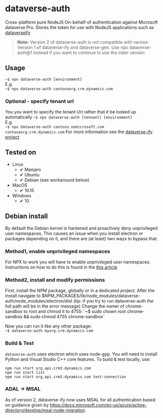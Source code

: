 # dataverse-auth
Cross-platform pure NodeJS On-behalf-of authentication against Microsoft dataverse Pro. Stores the token for use with NodeJS applications such as [dataverseify](https://github.com/scottdurow/dataverse-ify)

> **Note:** Version 2 of dataverse-auth is not compatible with version Version 1 of dataverse-ify and dataverse-gen.
  Use npx dataverse-auth@1 instead if you want to continue to use the older version

## Usage
`~$ npx dataverse-auth [environment]`\
E.g.\
`~$ npx dataverse-auth contosoorg.crm.dynamics.com`

### Optional - specify tenant url
You you want to specify the tenant Url rather that it be looked up automatically
`~$ npx dataverse-auth [tennant] [environment]`\
E.g.\
`~$ npx dataverse-auth contoso.onmicrosoft.com contosoorg.crm.dynamics.com`
For more information see the [dataverse-ify project](https://github.com/scottdurow/dataverse-ify)

## Tested on
- Linux
  - ✔ Manjaro
  - ✔ Ubuntu
  - ✔ Debian (see workaround below)
- MacOS
  - ✔ 10.15
- Windows
  - ✔ 10

## Debian install
By default the Debian kernel is hardened and proactively deny unprivileged user namespaces. This causes an issue when you install electron or packages depending on it, and there are (at least) two ways to bypass that.

### Method1, enable unprivileged namespaces
For NPX to work you will have to enable unprivileged user namespaces. Instructions on how to do this is found in the [this article](https://wiki.debian.org/LXC#Configuration_of_the_host_system) 

### Method2, install and modify permissions
First, install the NPM package, globally or in a dedicated project. After the install navigate to $NPM_PACKAGES/lib/node_modules/dataverse-auth/node_modules/electron/dist (tip: if you try to run dataverse-auth the full path will be in the error message)
Change the owner of chrome-sandbox to root and chmod it to 4755:  
`~$ sudo chown root chrome-sandbox && sudo chmod 4755 chrome-sandbox`

Now you can run it like any other package:  
`~$ dataverse-auth myorg.crm.dynamics.com`

### Build & Test
`dataverse-auth` uses electron which uses node-gyp. You will need to install Python and Visual Studio C++ core features.
To build & test locally, use:
```
npm run start org.api.crm3.dynamics.com
npm run start list
npm run start org.api.crm3.dynamics.com test-connection
```

### ADAL -> MSAL
As of version 2, dataverse-ify now uses MSAL for all authentication based on guidance given by https://docs.microsoft.com/en-us/azure/active-directory/develop/msal-node-migration